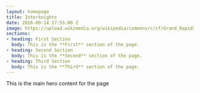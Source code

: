 ```yaml
---
layout: homepage
title: Interknights
date: 2016-09-14 17:55:00 Z
image: https://upload.wikimedia.org/wikipedia/commons/c/cf/Grand_Rapids_Michigan_Panorama.jpg
sections:
- heading: First Section
  body: This is the **First** section of the page.
- heading: Second Section
  body: This is the **Second** section of the page.
- heading: Third Section
  body: This is the **Third** section of the page.
---
```


This is the main hero content for the page